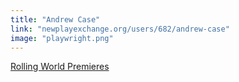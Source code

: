 ```yaml
---
title: "Andrew Case"
link: "newplayexchange.org/users/682/andrew-case"
image: "playwright.png"
---
```


[Rolling World Premieres](/programs/rolling-world-premieres)
